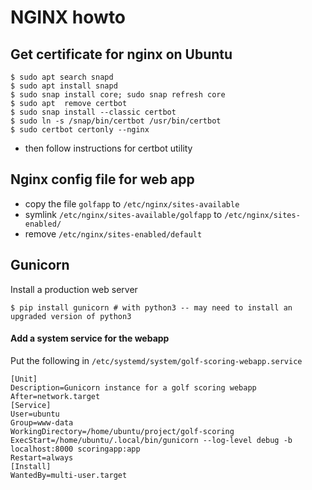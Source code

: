 # NGINX howto

## Get certificate for nginx on Ubuntu

```shell
$ sudo apt search snapd
$ sudo apt install snapd
$ sudo snap install core; sudo snap refresh core
$ sudo apt  remove certbot
$ sudo snap install --classic certbot
$ sudo ln -s /snap/bin/certbot /usr/bin/certbot
$ sudo certbot certonly --nginx
```
- then follow instructions for certbot utility


## Nginx config file for web app
- copy the file `golfapp` to `/etc/nginx/sites-available`
- symlink `/etc/nginx/sites-available/golfapp` to `/etc/nginx/sites-enabled/`
- remove `/etc/nginx/sites-enabled/default`


## Gunicorn
Install a production web server
```shell
$ pip install gunicorn # with python3 -- may need to install an upgraded version of python3
```
#### Add a system service for the webapp
Put the following in `/etc/systemd/system/golf-scoring-webapp.service`
```
[Unit]
Description=Gunicorn instance for a golf scoring webapp
After=network.target
[Service]
User=ubuntu
Group=www-data
WorkingDirectory=/home/ubuntu/project/golf-scoring
ExecStart=/home/ubuntu/.local/bin/gunicorn --log-level debug -b localhost:8000 scoringapp:app
Restart=always
[Install]
WantedBy=multi-user.target
```
